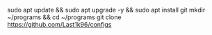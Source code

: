 sudo apt update && sudo apt upgrade -y && sudo apt install git
mkdir ~/programs && cd ~/programs
git clone https://github.com/Last1k96/configs
